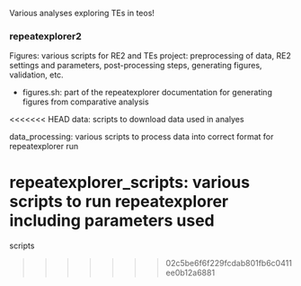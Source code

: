 Various analyses exploring TEs in teos!

### repeatexplorer2
Figures: various scripts for RE2 and TEs project: preprocessing of data, RE2 settings and parameters, post-processing steps, generating figures, validation, etc. 
- figures.sh: part of the repeatexplorer documentation for generating figures from comparative analysis

<<<<<<< HEAD
data: scripts to download data used in analyes

data_processing: various scripts to process data into correct format for repeatexplorer run

repeatexplorer_scripts: various scripts to run repeatexplorer including parameters used 
=======
scripts


>>>>>>> 02c5be6f6f229fcdab801fb6c0411ee0b12a6881
